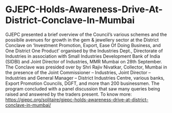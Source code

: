 # GJEPC-Holds-Awareness-Drive-At-District-Conclave-In-Mumbai
GJEPC presented a brief overview of the Council’s various schemes and the possibile avenues for growth in the gem &amp; jewellery sector at the District Conclave on ‘Investment Promotion, Export, Ease Of Doing Business, and One District One Product’ organised by the Industries Dept., Directorate of Industries in association with Small Industries Development Bank of India (SIDBI) and Joint Director of Industries, MMR Mumbai on 28th September.  The Conclave was presided over by Shri Rajiv Nivatkar, Collector, Mumbai in the presence of the Joint Commissioner – Industries, Joint Director – Industries and General Manager – District Industries Centre, various banks, Export Promotion Councils, DGFT, and more than 200 businessmen. The program concluded with a panel discussion that saw many queries being raised and answered by the traders present. To know more: https://gjepc.org/solitaire/gjepc-holds-awareness-drive-at-district-conclave-in-mumbai/

